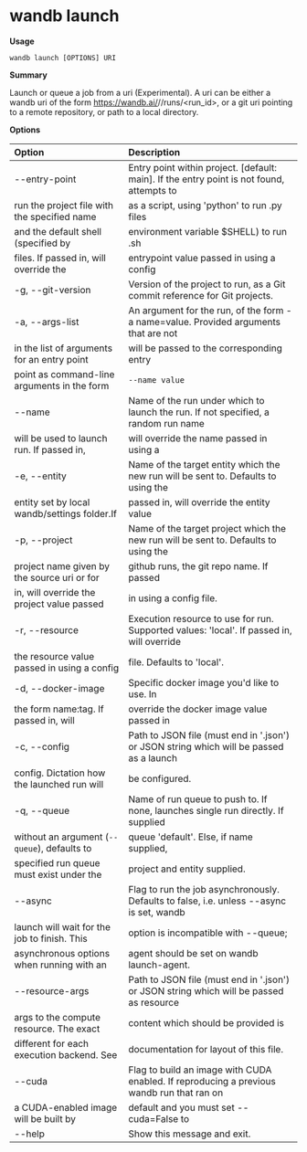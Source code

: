 # wandb launch

**Usage**

`wandb launch [OPTIONS] URI`

**Summary**

Launch or queue a job from a uri (Experimental). A uri can be either a wandb
uri of the form https://wandb.ai/<entity>/<project>/runs/<run_id>, or a git
uri pointing to a remote repository, or path to a local directory.

**Options**

| **Option** | **Description** |
| :--- | :--- |
| --entry-point | Entry point within project. [default: main].   If the entry point is not found, attempts to |
| run the project file with the specified name | as a script, using 'python' to run .py files |
| and the default shell (specified by | environment variable $SHELL) to run .sh |
| files. If passed in, will override the | entrypoint value passed in using a config |
| -g, --git-version | Version of the project to run, as a Git   commit reference for Git projects. |
| -a, --args-list | An argument for the run, of the form -a   name=value. Provided arguments that are not |
| in the list of arguments for an entry point | will be passed to the corresponding entry |
| point as command-line arguments in the form | `--name value` |
| --name | Name of the run under which to launch the   run. If not specified, a random run name |
| will be used to launch run. If passed in, | will override the name passed in using a |
| -e, --entity <str> | Name of the target entity which the new run   will be sent to. Defaults to using the |
| entity set by local wandb/settings folder.If | passed in, will override the entity value |
| -p, --project <str> | Name of the target project which the new run   will be sent to. Defaults to using the |
| project name given by the source uri or for | github runs, the git repo name. If passed |
| in, will override the project value passed | in using a config file. |
| -r, --resource | Execution resource to use for run. Supported   values: 'local'. If passed in, will override |
| the resource value passed in using a config | file. Defaults to 'local'. |
| -d, --docker-image | Specific docker image you'd like to use. In |
| the form name:tag. If passed in, will | override the docker image value passed in |
| -c, --config | Path to JSON file (must end in '.json') or   JSON string which will be passed as a launch |
| config. Dictation how the launched run will | be configured. |
| -q, --queue | Name of run queue to push to. If none,   launches single run directly. If supplied |
| without an argument (`--queue`), defaults to | queue 'default'. Else, if name supplied, |
| specified run queue must exist under the | project and entity supplied. |
| --async | Flag to run the job asynchronously. Defaults   to false, i.e. unless --async is set, wandb |
| launch will wait for the job to finish. This | option is incompatible with --queue; |
| asynchronous options when running with an | agent should be set on wandb launch-agent. |
| --resource-args | Path to JSON file (must end in '.json') or   JSON string which will be passed as resource |
| args to the compute resource. The exact | content which should be provided is |
| different for each execution backend. See | documentation for layout of this file. |
| --cuda | Flag to build an image with CUDA enabled. If   reproducing a previous wandb run that ran on |
| a CUDA-enabled image will be built by | default and you must set --cuda=False to |
| --help | Show this message and exit. |


